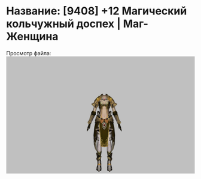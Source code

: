 # Название: [9408] +12 Магический кольчужный доспех | Маг-Женщина

Просмотр файла:
![p050003.png](p050003.png)